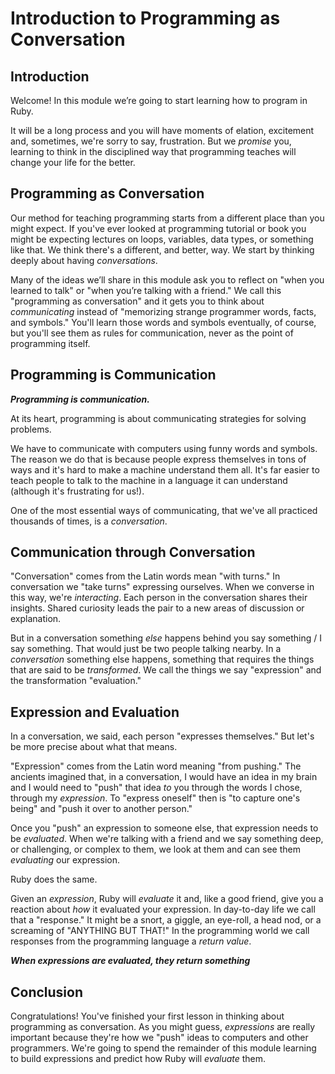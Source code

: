 # Introduction to Programming as Conversation

## Introduction

Welcome! In this module we’re going to start learning how to program in Ruby.

It will be a long process and you will have moments of elation, excitement and,
sometimes, we're sorry to say, frustration. But we _promise_ you, learning to
think in the disciplined way that programming teaches will change your life for
the better.

## Programming as Conversation

Our method for teaching programming starts from a different place than you
might expect. If you've ever looked at programming tutorial or book you might
be expecting lectures on loops, variables, data types, or something like that.
We think there's a different, and better, way. We start by thinking deeply
about having _conversations_.

Many of the ideas we’ll share in this module ask you to reflect on "when you
learned to talk" or "when you’re talking with a friend." We call this
"programming as conversation" and it gets you to think about _communicating_
instead of "memorizing strange programmer words, facts, and symbols." You'll
learn those words and symbols eventually, of course, but you'll see them as
rules for communication, never as the point of programming itself.

## Programming is Communication

***Programming is communication.***

At its heart, programming is about communicating strategies for solving
problems.

We have to communicate with computers using funny words and symbols. The reason
we do that is because people express themselves in tons of ways and it's hard
to make a machine understand them all. It's far easier to teach people to talk
to the machine in a language it can understand (although it's frustrating for
us!).

One of the most essential ways of communicating, that we've all practiced
thousands of times, is a _conversation_.

## Communication through Conversation

"Conversation" comes from the Latin words mean "with turns." In conversation we
"take turns" expressing ourselves. When we converse in this way, we're
_interacting_. Each person in the conversation shares their insights. Shared
curiosity leads the pair to a new areas of discussion or explanation.

But in a conversation something _else_ happens behind you say something / I say
something. That would just be two people talking nearby. In a _conversation_
something else happens, something that requires the things that are said to be
_transformed_. We call the things we say "expression" and the transformation
"evaluation."

## Expression and Evaluation

In a conversation, we said, each person "expresses themselves." But let's be
more precise about what that means.

"Expression" comes from the Latin word meaning "from pushing." The ancients
imagined that, in a conversation, I would have an idea in my brain and I would
need to "push" that idea _to_ you through the words I chose, through my
_expression_. To "express oneself" then is "to capture one's being" and "push
it over to another person."

Once you "push" an expression to someone else, that expression needs to be
_evaluated_. When we're talking with a friend and we say something deep, or
challenging, or complex to them, we look at them and can see them _evaluating_
our expression.

Ruby does the same.

Given an _expression_, Ruby will _evaluate_ it and, like a good friend, give
you a reaction about _how_ it evaluated your expression. In day-to-day life we
call that a "response." It might be a snort, a giggle, an eye-roll, a head nod,
or a screaming of "ANYTHING BUT THAT!" In the programming world we call
responses from the programming language a _return value_.

***When expressions are evaluated, they return something***

## Conclusion

Congratulations! You've finished your first lesson in thinking about
programming as conversation. As you might guess, _expressions_ are really
important because they're how we "push" ideas to computers and other
programmers. We're going to spend the remainder of this module learning to
build expressions and predict how Ruby will _evaluate_ them.
